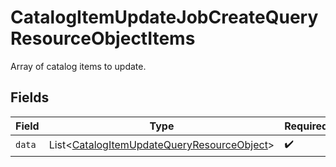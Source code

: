 # CatalogItemUpdateJobCreateQueryResourceObjectItems

Array of catalog items to update.


## Fields

| Field                                                                                                          | Type                                                                                                           | Required                                                                                                       | Description                                                                                                    |
| -------------------------------------------------------------------------------------------------------------- | -------------------------------------------------------------------------------------------------------------- | -------------------------------------------------------------------------------------------------------------- | -------------------------------------------------------------------------------------------------------------- |
| `data`                                                                                                         | List\<[CatalogItemUpdateQueryResourceObject](../../models/components/CatalogItemUpdateQueryResourceObject.md)> | :heavy_check_mark:                                                                                             | N/A                                                                                                            |